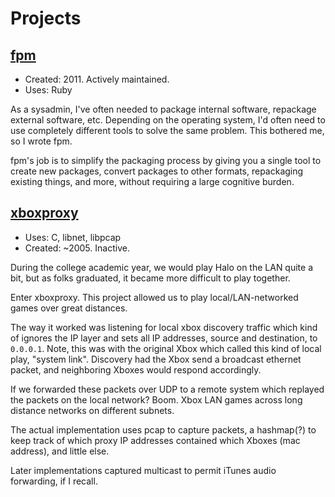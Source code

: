 # Projects

## [fpm](/jordansissel/fpm)

* Created: 2011. Actively maintained.
* Uses: Ruby

As a sysadmin, I've often needed to package internal software, repackage external software, etc. Depending on the operating system, I'd often need to use completely different tools to solve the same problem. This bothered me, so I wrote fpm.

fpm's job is to simplify the packaging process by giving you a single tool to create new packages, convert packages to other formats, repackaging existing things, and more, without requiring a large cognitive burden.

## [xboxproxy](/jordansissel/xboxproxy)

* Uses: C, libnet, libpcap
* Created: ~2005. Inactive.

During the college academic year, we would play Halo on the LAN quite a bit, but as folks graduated, it became more difficult to play together. 

Enter xboxproxy. This project allowed us to play local/LAN-networked games over great distances.

The way it worked was listening for local xbox discovery traffic which kind of ignores the IP layer and sets all IP addresses, source and destination, to `0.0.0.1`. Note, this was with the original Xbox which called this kind of local play, "system link". Discovery had the Xbox send a broadcast ethernet packet, and neighboring Xboxes would respond accordingly.

If we forwarded these packets over UDP to a remote system which replayed the packets on the local network? Boom. Xbox LAN games across long distance networks on different subnets.

The actual implementation uses pcap to capture packets, a hashmap(?) to keep track of which proxy IP addresses contained which Xboxes (mac address), and little else.

Later implementations captured multicast to permit iTunes audio forwarding, if I recall.
